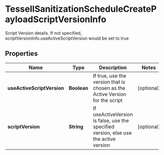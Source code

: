 

# TessellSanitizationScheduleCreatePayloadScriptVersionInfo

Script Version details. If not specified, scriptVersionInfo.useActiveScriptVersion would be set to true

## Properties

Name | Type | Description | Notes
------------ | ------------- | ------------- | -------------
**useActiveScriptVersion** | **Boolean** | If true, use the version that is chosen as the Active Version for the script |  [optional]
**scriptVersion** | **String** | If useActiveVersion is false, use the specified version, else use the active version |  [optional]



